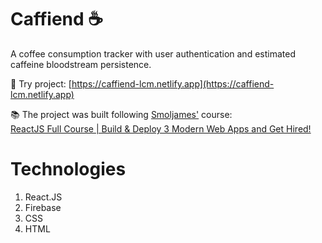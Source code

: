 # Caffiend ☕

A coffee consumption tracker with user authentication and estimated caffeine bloodstream persistence.

🔗 Try project: [https://caffiend-lcm.netlify.app](https://caffiend-lcm.netlify.app)

📚 The project was built following [Smoljames'](#https://www.youtube.com/@Smoljames) course: <br />[ReactJS Full Course | Build & Deploy 3 Modern Web Apps and Get Hired!](https://www.youtube.com/watch?v=iKpkVKubvKk&t=8176s)

# Technologies
1. React.JS
2. Firebase
3. CSS
4. HTML
